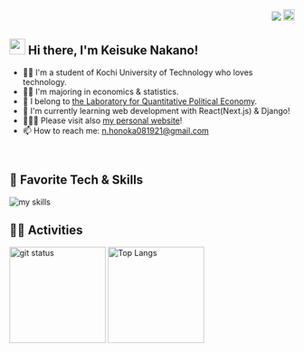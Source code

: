 <div align="right">
  <img src="https://komarev.com/ghpvc/?username=Honoka-Nakano" />
  <a href="https://qiita.com/Honoka-Nakano">
    <img height="20" src="https://qiita-badge.apiapi.app/s/Honoka-Nakano/posts.svg" />
  </a>
</div>

## <img src="https://media.giphy.com/media/hvRJCLFzcasrR4ia7z/giphy.gif" width="28"> Hi there, I&apos;m Keisuke Nakano!

- 🧑‍💻 I&apos;m a student of Kochi University of Technology who loves technology.
- 🧑‍🎓 I&apos;m majoring in economics & statistics.
- 🥼 I belong to [the Laboratory for Quantitative Political Economy](https://Yanai-Lab.github.io/).
- 🌱 I&apos;m currently learning web development with React(Next.js) & Django!
- 🏃‍♂️‍➡️ Please visit also [my personal website](https://Honoka-Nakano.github.io/)!
- 📫 How to reach me: n.honoka081921@gmail.com
<br>

## 🌱 Favorite Tech & Skills
<img alt="my skills" src="https://skillicons.dev/icons?theme=dark&perline=6&i=ts,py,next,flask,r,git,github,vscode,neovim" />
<br>

## 🏃‍♀️ Activities
<div align="left" style='flex;'> 
  <img alt="git status" height="170px" src="https://github-readme-stats.vercel.app/api?username=honocat&theme=react&layout=compact" />
  <img alt="Top Langs" height="170px" src="https://github-readme-stats.vercel.app/api/top-langs/?username=honocat&theme=react&layout=compact" />
</div>
